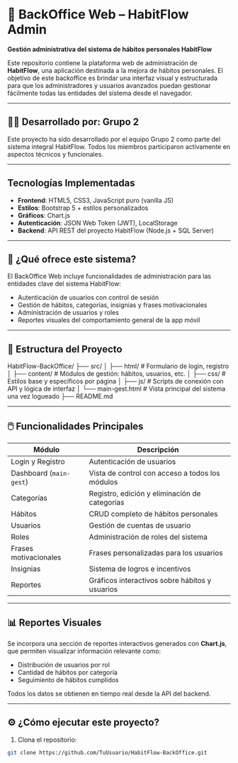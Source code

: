 # 🌟 BackOffice Web – HabitFlow Admin

**Gestión administrativa del sistema de hábitos personales HabitFlow**

Este repositorio contiene la plataforma web de administración de **HabitFlow**, una aplicación destinada a la mejora de hábitos personales. El objetivo de este backoffice es brindar una interfaz visual y estructurada para que los administradores y usuarios avanzados puedan gestionar fácilmente todas las entidades del sistema desde el navegador.

---

## 👨‍💻 Desarrollado por: Grupo 2

Este proyecto ha sido desarrollado por el equipo Grupo 2 como parte del sistema integral HabitFlow. Todos los miembros participaron activamente en aspectos técnicos y funcionales.

---

## Tecnologías Implementadas

- **Frontend**: HTML5, CSS3, JavaScript puro (vanilla JS)
- **Estilos**: Bootstrap 5 + estilos personalizados
- **Gráficos**: Chart.js
- **Autenticación**: JSON Web Token (JWT), LocalStorage
- **Backend**: API REST del proyecto HabitFlow (Node.js + SQL Server)

---

## 🧩 ¿Qué ofrece este sistema?

El BackOffice Web incluye funcionalidades de administración para las entidades clave del sistema HabitFlow:

- Autenticación de usuarios con control de sesión
- Gestión de hábitos, categorías, insignias y frases motivacionales
- Administración de usuarios y roles
- Reportes visuales del comportamiento general de la app móvil

---

## 📁 Estructura del Proyecto

HabitFlow-BackOffice/
├── src/
│ ├── html/ # Formulario de login, registro
│ ├── content/ # Módulos de gestión: hábitos, usuarios, etc.
│ ├── css/ # Estilos base y específicos por página
│ ├── js/ # Scripts de conexión con API y lógica de interfaz
│ └── main-gest.html # Vista principal del sistema una vez logueado
├── README.md

---

## 🖱️ Funcionalidades Principales

| Módulo                     | Descripción                                           |
|----------------------------|-------------------------------------------------------|
| Login y Registro           | Autenticación de usuarios                             |
| Dashboard (`main-gest`)    | Vista de control con acceso a todos los módulos       |
| Categorías                 | Registro, edición y eliminación de categorías         |
| Hábitos                    | CRUD completo de hábitos personales                   |
| Usuarios                   | Gestión de cuentas de usuario                         |
| Roles                      | Administración de roles del sistema                   |
| Frases motivacionales      | Frases personalizadas para los usuarios               |
| Insignias                  | Sistema de logros e incentivos                        |
| Reportes                   | Gráficos interactivos sobre hábitos y usuarios        |

---

## 📊 Reportes Visuales

Se incorpora una sección de reportes interactivos generados con **Chart.js**, que permiten visualizar información relevante como:

- Distribución de usuarios por rol
- Cantidad de hábitos por categoría
- Seguimiento de hábitos cumplidos

Todos los datos se obtienen en tiempo real desde la API del backend.

---

## ⚙️ ¿Cómo ejecutar este proyecto?

1. Clona el repositorio:

```bash
git clone https://github.com/TuUsuario/HabitFlow-BackOffice.git
